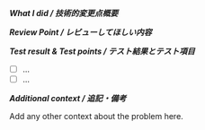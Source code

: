 **_What I did / 技術的変更点概要_**

**_Review Point / レビューしてほしい内容_**

**_Test result & Test points / テスト結果とテスト項目_**
- [ ] ...
- [ ] ...

**_Additional context / 追記・備考_**

Add any other context about the problem here.
